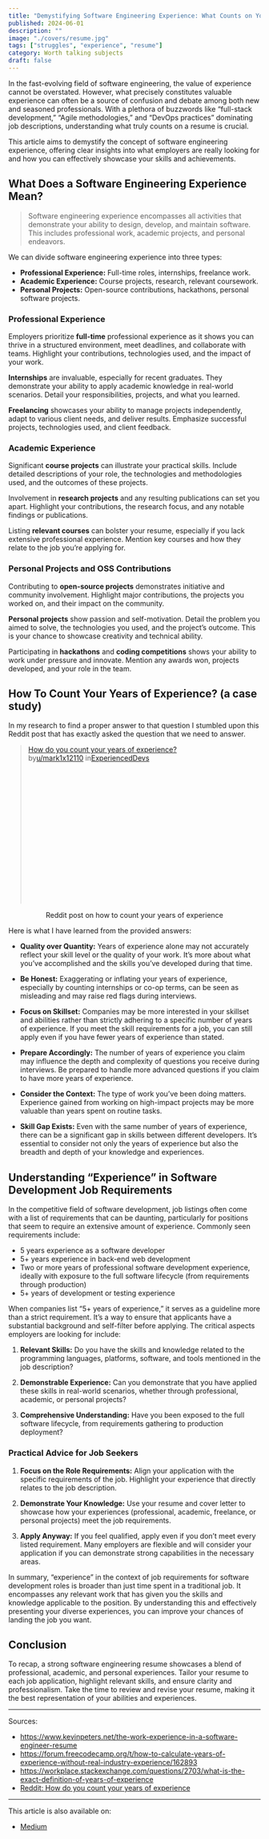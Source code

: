 ```yaml
---
title: "Demystifying Software Engineering Experience: What Counts on Your Resume?"
published: 2024-06-01
description: ""
image: "./covers/resume.jpg"
tags: ["struggles", "experience", "resume"]
category: Worth talking subjects
draft: false
---
```


In the fast-evolving field of software engineering, the value of experience cannot be overstated. However, what precisely constitutes valuable experience can often be a source of confusion and debate among both new and seasoned professionals. With a plethora of buzzwords like “full-stack development,” “Agile methodologies,” and “DevOps practices” dominating job descriptions, understanding what truly counts on a resume is crucial.

This article aims to demystify the concept of software engineering experience, offering clear insights into what employers are really looking for and how you can effectively showcase your skills and achievements.

## What Does a Software Engineering Experience Mean?
> Software engineering experience encompasses all activities that demonstrate your ability to design, develop, and maintain software. This includes professional work, academic projects, and personal endeavors.

We can divide software engineering experience into three types:

* **Professional Experience:** Full-time roles, internships, freelance work.
* **Academic Experience:** Course projects, research, relevant coursework.
* **Personal Projects:** Open-source contributions, hackathons, personal software projects.

### Professional Experience
Employers prioritize **full-time** professional experience as it shows you can thrive in a structured environment, meet deadlines, and collaborate with teams. Highlight your contributions, technologies used, and the impact of your work.

**Internships** are invaluable, especially for recent graduates. They demonstrate your ability to apply academic knowledge in real-world scenarios. Detail your responsibilities, projects, and what you learned.

**Freelancing** showcases your ability to manage projects independently, adapt to various client needs, and deliver results. Emphasize successful projects, technologies used, and client feedback.

### Academic Experience
Significant **course projects** can illustrate your practical skills. Include detailed descriptions of your role, the technologies and methodologies used, and the outcomes of these projects.

Involvement in **research projects** and any resulting publications can set you apart. Highlight your contributions, the research focus, and any notable findings or publications.

Listing **relevant courses** can bolster your resume, especially if you lack extensive professional experience. Mention key courses and how they relate to the job you’re applying for.

### Personal Projects and OSS Contributions

Contributing to **open-source projects** demonstrates initiative and community involvement. Highlight major contributions, the projects you worked on, and their impact on the community.

**Personal projects** show passion and self-motivation. Detail the problem you aimed to solve, the technologies you used, and the project’s outcome. This is your chance to showcase creativity and technical ability.

Participating in **hackathons** and **coding competitions** shows your ability to work under pressure and innovate. Mention any awards won, projects developed, and your role in the team.

## How To Count Your Years of Experience? (a case study)
In my research to find a proper answer to that question I stumbled upon this Reddit post that has exactly asked the question that we need to answer.

<blockquote class="reddit-embed-bq" style="height:316px" data-embed-height="316"><a href="https://www.reddit.com/r/ExperiencedDevs/comments/sdgdcj/how_do_you_count_your_years_of_experience/">How do you count your years of experience?</a><br> by<a href="https://www.reddit.com/user/mark1x12110/">u/mark1x12110</a> in<a href="https://www.reddit.com/r/ExperiencedDevs/">ExperiencedDevs</a></blockquote><script async="" src="https://embed.reddit.com/widgets.js" charset="UTF-8"></script>

<center>Reddit post on how to count your years of experience</center>

Here is what I have learned from the provided answers:

* **Quality over Quantity:** Years of experience alone may not accurately reflect your skill level or the quality of your work. It’s more about what you’ve accomplished and the skills you’ve developed during that time.

* **Be Honest:** Exaggerating or inflating your years of experience, especially by counting internships or co-op terms, can be seen as misleading and may raise red flags during interviews.

* **Focus on Skillset:** Companies may be more interested in your skillset and abilities rather than strictly adhering to a specific number of years of experience. If you meet the skill requirements for a job, you can still apply even if you have fewer years of experience than stated.

* **Prepare Accordingly:** The number of years of experience you claim may influence the depth and complexity of questions you receive during interviews. Be prepared to handle more advanced questions if you claim to have more years of experience.

* **Consider the Context:** The type of work you’ve been doing matters. Experience gained from working on high-impact projects may be more valuable than years spent on routine tasks.

* **Skill Gap Exists:** Even with the same number of years of experience, there can be a significant gap in skills between different developers. It’s essential to consider not only the years of experience but also the breadth and depth of your knowledge and experiences.

## Understanding “Experience” in Software Development Job Requirements
In the competitive field of software development, job listings often come with a list of requirements that can be daunting, particularly for positions that seem to require an extensive amount of experience. Commonly seen requirements include:

* 5 years experience as a software developer
* 5+ years experience in back-end web development
* Two or more years of professional software development experience, ideally with exposure to the full software lifecycle (from requirements through production)
* 5+ years of development or testing experience

When companies list “5+ years of experience,” it serves as a guideline more than a strict requirement. It’s a way to ensure that applicants have a substantial background and self-filter before applying. The critical aspects employers are looking for include:

1. **Relevant Skills:** Do you have the skills and knowledge related to the programming languages, platforms, software, and tools mentioned in the job description?

2. **Demonstrable Experience:** Can you demonstrate that you have applied these skills in real-world scenarios, whether through professional, academic, or personal projects?

3. **Comprehensive Understanding:** Have you been exposed to the full software lifecycle, from requirements gathering to production deployment?

### Practical Advice for Job Seekers
1. **Focus on the Role Requirements:** Align your application with the specific requirements of the job. Highlight your experience that directly relates to the job description.

2. **Demonstrate Your Knowledge:** Use your resume and cover letter to showcase how your experiences (professional, academic, freelance, or personal projects) meet the job requirements.

3. **Apply Anyway:** If you feel qualified, apply even if you don’t meet every listed requirement. Many employers are flexible and will consider your application if you can demonstrate strong capabilities in the necessary areas.

In summary, “experience” in the context of job requirements for software development roles is broader than just time spent in a traditional job. It encompasses any relevant work that has given you the skills and knowledge applicable to the position. By understanding this and effectively presenting your diverse experiences, you can improve your chances of landing the job you want.

## Conclusion
To recap, a strong software engineering resume showcases a blend of professional, academic, and personal experiences. Tailor your resume to each job application, highlight relevant skills, and ensure clarity and professionalism. Take the time to review and revise your resume, making it the best representation of your abilities and experiences.

----------

Sources:
- https://www.kevinpeters.net/the-work-experience-in-a-software-engineer-resume
- https://forum.freecodecamp.org/t/how-to-calculate-years-of-experience-without-real-industry-experience/162893
- https://workplace.stackexchange.com/questions/2703/what-is-the-exact-definition-of-years-of-experience
- [Reddit: How do you count your years of experience](https://www.reddit.com/r/ExperiencedDevs/comments/sdgdcj/how_do_you_count_your_years_of_experience)

-----------
This article is also available on:  
* [Medium](https://ayoub3bidi.medium.com/demystifying-software-engineering-experience-what-counts-on-your-resume-a62e202b9b4b)